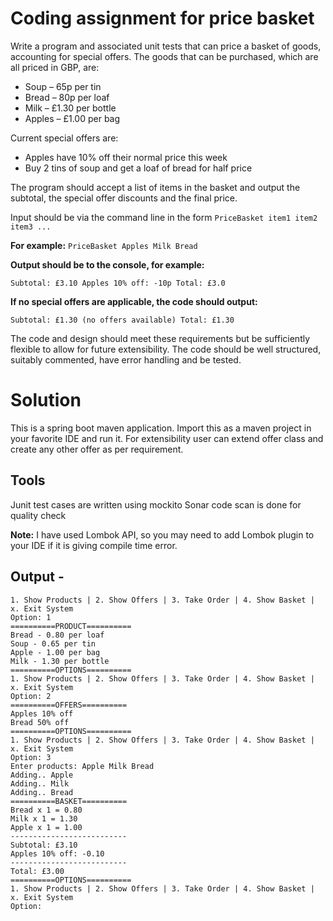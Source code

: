 # Coding assignment for price basket

Write a program and associated unit tests that can price a basket of goods, accounting for special offers.
The goods that can be purchased, which are all priced in GBP, are:

* Soup – 65p per tin
* Bread – 80p per loaf
* Milk – £1.30 per bottle
* Apples – £1.00 per bag

Current special offers are:

* Apples have 10% off their normal price this week
* Buy 2 tins of soup and get a loaf of bread for half price

The program should accept a list of items in the basket and output the subtotal, the special offer discounts and the final price.

Input should be via the command line in the form `PriceBasket item1 item2 item3 ...`

**For example:** `PriceBasket Apples Milk Bread`

**Output should be to the console, for example:**

`Subtotal: £3.10
Apples 10% off: -10p
Total: £3.0`

**If no special offers are applicable, the code should output:**

`Subtotal: £1.30
(no offers available)
Total: £1.30`

The code and design should meet these requirements but be sufficiently flexible to allow for future extensibility. The code should be well structured, suitably commented, have error handling and be tested.

# Solution
This is a spring boot maven application. Import this as a maven project in your favorite IDE and run it. For extensibility user can extend offer class and create any other offer as per requirement.

## Tools
Junit test cases are written using mockito
Sonar code scan is done for quality check

**Note:** I have used Lombok API, so you may need to add Lombok plugin to your IDE if it is giving compile time error.

## Output -

```==========OPTIONS==========
1. Show Products | 2. Show Offers | 3. Take Order | 4. Show Basket | x. Exit System
Option: 1
==========PRODUCT==========
Bread - 0.80 per loaf
Soup - 0.65 per tin
Apple - 1.00 per bag
Milk - 1.30 per bottle
==========OPTIONS==========
1. Show Products | 2. Show Offers | 3. Take Order | 4. Show Basket | x. Exit System
Option: 2
==========OFFERS==========
Apples 10% off
Bread 50% off
==========OPTIONS==========
1. Show Products | 2. Show Offers | 3. Take Order | 4. Show Basket | x. Exit System
Option: 3
Enter products: Apple Milk Bread
Adding.. Apple
Adding.. Milk
Adding.. Bread
==========BASKET==========
Bread x 1 = 0.80
Milk x 1 = 1.30
Apple x 1 = 1.00
--------------------------
Subtotal: £3.10
Apples 10% off: -0.10
--------------------------
Total: £3.00
==========OPTIONS==========
1. Show Products | 2. Show Offers | 3. Take Order | 4. Show Basket | x. Exit System
Option:
